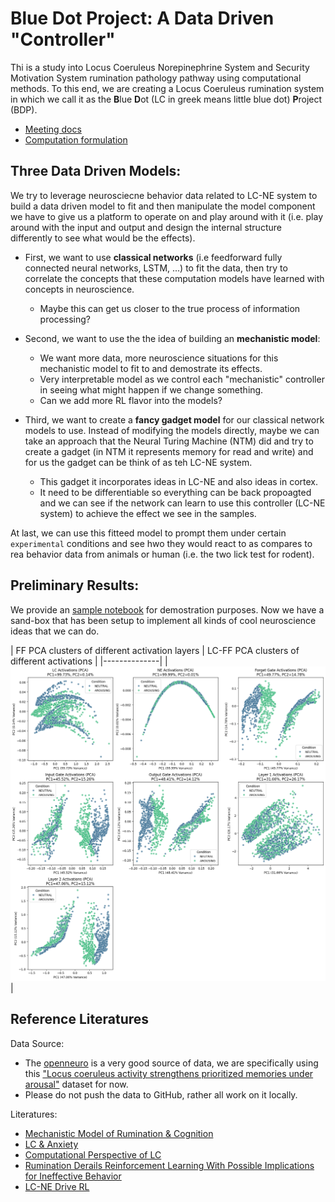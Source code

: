 # Blue Dot Project: A Data Driven "Controller"
Thi is a study into Locus Coeruleus Norepinephrine System and Security Motivation System rumination pathology pathway using computational methods. To this end, we are creating a Locus Coeruleus rumination system in which we call it as the **B**lue **D**ot (LC in greek means little blue dot) **P**roject (BDP).
- [Meeting docs](https://docs.google.com/document/d/1740GxJ5xmIjUbWH8_RjYnuI5KNnZwGkvKQaM6hEzCLc/edit?tab=t.0#heading=h.e9mhf81r5r4b)
- [Computation formulation](https://www.overleaf.com/project/67a703b870287a1af3db3532)

## Three Data Driven Models:
We try to leverage neurosciecne behavior data related to LC-NE system to build a data driven model to fit and then manipulate the model component we have to give us a platform to operate on and play around with it (i.e. play around with the input and output and design the internal structure differently to see what would be the effects).

- First, we want to use **classical networks** (i.e feedforward fully connected neural networks, LSTM, ...) to fit the data, then try to correlate the concepts that these computation models have learned with concepts in neuroscience.
    - Maybe this can get us closer to the true process of information processing?

- Second, we want to use the the idea of building an **mechanistic model**:
    - We want more data, more neuroscience situations for this mechanistic model to fit to and demostrate its effects.
    - Very interpretable model as we control each "mechanistic" controller in seeing what might happen if we change something.
    - Can we add more RL flavor into the models?

- Third, we want to create a **fancy gadget model** for our classical network models to use. Instead of modifying the models directly, maybe we can take an approach that the Neural Turing Machine (NTM) did and try to create a gadget (in NTM it represents memory for read and write) and for us the gadget can be think of as teh LC-NE system.
    - This gadget it incorporates ideas in LC-NE and also ideas in cortex.
    - It need to be differentiable so everything can be back propoagted and we can see if the network can learn to use this controller (LC-NE system) to achieve the effect we see in the samples.

At last, we can use this fitteed model to prompt them under certain `experimental` conditions and see hwo they would react to as compares to rea behavior data from animals or human (i.e. the two lick test for rodent).

## Preliminary Results:
We provide an [sample notebook](https://github.com/KevinBian107/Blue-Dot-Project/blob/main/simulate.ipynb) for demostration purposes. Now  we have a sand-box that has been setup  to implement all kinds of cool neuroscience ideas that we can do.

| FF PCA clusters of different activation layers | LC-FF PCA clusters of different activations |
|--------------|
| ![img](results/gadget_results.png)|


## Reference Literatures
Data Source:
- The [openneuro](https://openneuro.org/) is a very good source of data, we are specifically using this ["Locus coeruleus activity strengthens prioritized memories under arousal"](https://openneuro.org/datasets/ds002011/versions/1.0.0) dataset for now.
- Please do not push the data to GitHub, rather all work on it locally.

Literatures:
- [Mechanistic Model of Rumination & Cognition](https://onlinelibrary.wiley.com/doi/full/10.1111/tops.12318)
- [LC & Anxiety](https://pmc.ncbi.nlm.nih.gov/articles/PMC7479871/pdf/10.1177_2398212820930321.pdf)
- [Computational Perspective of LC](https://www.sciencedirect.com/science/article/pii/S2352154624000585)
- [Rumination Derails Reinforcement Learning With Possible Implications for Ineffective Behavior](https://pmc.ncbi.nlm.nih.gov/articles/PMC9354806/pdf/nihms-1741796.pdf)
- [LC-NE Drive RL](https://www.biorxiv.org/content/10.1101/2022.12.08.519670v1.full)
